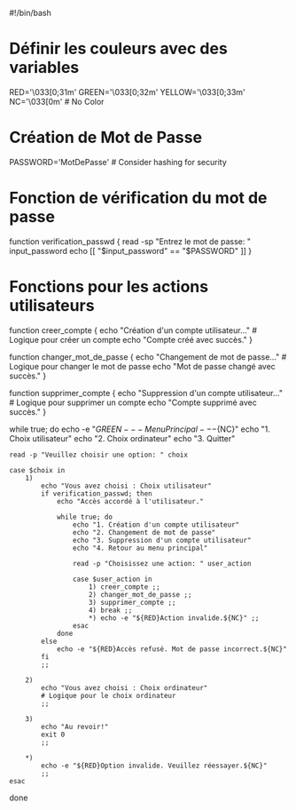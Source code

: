 
#!/bin/bash 

# Définir les couleurs avec des variables
RED='\033[0;31m'
GREEN='\033[0;32m'
YELLOW='\033[0;33m'
NC='\033[0m' # No Color

# Création de Mot de Passe 
PASSWORD='MotDePasse'  # Consider hashing for security

# Fonction de vérification du mot de passe
function verification_passwd {
    read -sp "Entrez le mot de passe: " input_password
    echo
    [[ "$input_password" == "$PASSWORD" ]]
}

# Fonctions pour les actions utilisateurs
function creer_compte {
    echo "Création d'un compte utilisateur..."
    # Logique pour créer un compte
    echo "Compte créé avec succès."
}

function changer_mot_de_passe {
    echo "Changement de mot de passe..."
    # Logique pour changer le mot de passe
    echo "Mot de passe changé avec succès."
}

function supprimer_compte {
    echo "Suppression d'un compte utilisateur..."
    # Logique pour supprimer un compte
    echo "Compte supprimé avec succès."
}

while true; do 
    echo -e "${GREEN}---Menu Principal---${NC}" 
    echo "1. Choix utilisateur" 
    echo "2. Choix ordinateur" 
    echo "3. Quitter" 

    read -p "Veuillez choisir une option: " choix

    case $choix in 
        1) 
            echo "Vous avez choisi : Choix utilisateur" 
            if verification_passwd; then 
                echo "Accès accordé à l'utilisateur."

                while true; do
                    echo "1. Création d'un compte utilisateur"
                    echo "2. Changement de mot de passe"
                    echo "3. Suppression d'un compte utilisateur"
                    echo "4. Retour au menu principal"

                    read -p "Choisissez une action: " user_action
                    
                    case $user_action in
                        1) creer_compte ;;
                        2) changer_mot_de_passe ;;
                        3) supprimer_compte ;;
                        4) break ;;
                        *) echo -e "${RED}Action invalide.${NC}" ;;
                    esac
                done
            else
                echo -e "${RED}Accès refusé. Mot de passe incorrect.${NC}"
            fi
            ;;

        2) 
            echo "Vous avez choisi : Choix ordinateur"
            # Logique pour le choix ordinateur
            ;;

        3) 
            echo "Au revoir!"
            exit 0
            ;;

        *) 
            echo -e "${RED}Option invalide. Veuillez réessayer.${NC}" 
            ;;
    esac
done
